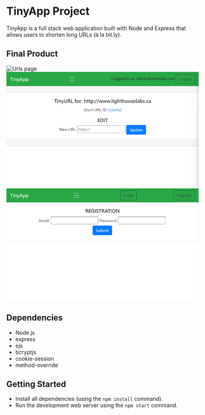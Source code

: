 # TinyApp Project

TinyApp is a full stack web application built with Node and Express that allows users to shorten long URLs (à la bit.ly).

## Final Product

![Urls page](./docs/urls.png)
![Edit page](./docs/edit_page.png)
![Register page](./docs/register_page.png)

## Dependencies

- Node.js
- express
- ejs
- bcryptjs
- cookie-session
- method-override

## Getting Started

- Install all dependencies (using the `npm install` command).
- Run the development web server using the `npm start` command.